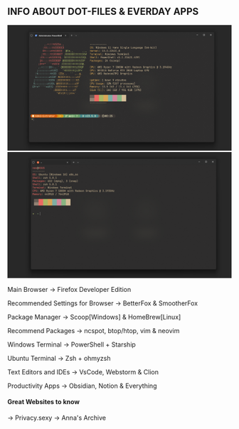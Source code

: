 ## INFO ABOUT DOT-FILES & EVERDAY APPS 

<img src="images\Windows.png">

<img src="images\Ubuntu.png">

Main Browser → Firefox Developer Edition

Recommended Settings for Browser → BetterFox & SmootherFox

Package Manager → Scoop[Windows] & HomeBrew[Linux]

Recommend Packages → ncspot, btop/htop, vim & neovim

Windows Terminal → PowerShell + Starship

Ubuntu Terminal → Zsh + ohmyzsh

Text Editors and IDEs → VsCode, Webstorm & Clion

Productivity Apps → Obsidian, Notion & Everything

#### Great Websites to know

→ Privacy.sexy
→ Anna's Archive
